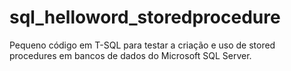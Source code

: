 # sql_helloword_storedprocedure
Pequeno código em T-SQL para testar a criação e uso de stored procedures em bancos de dados do Microsoft SQL Server. 
